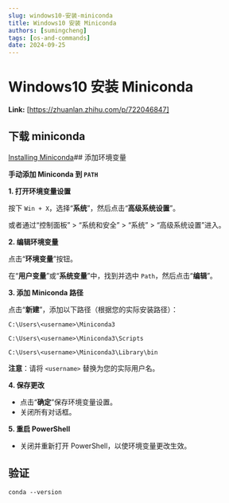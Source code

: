 ```yaml
---
slug: windows10-安装-miniconda
title: Windows10 安装 Miniconda
authors: [sumingcheng]
tags: [os-and-commands]
date: 2024-09-25
---
```


# Windows10 安装 Miniconda



 **Link:** [https://zhuanlan.zhihu.com/p/722046847]

## 下载 miniconda  
[Installing Miniconda](https://docs.anaconda.com/miniconda/miniconda-install/)## 添加环境变量  

**手动添加 Miniconda 到 `PATH`**

**1. 打开环境变量设置**

按下 `Win + X`，选择“**系统**”，然后点击“**高级系统设置**”。

或者通过“控制面板” > “系统和安全” > “系统” > “高级系统设置”进入。

**2. 编辑环境变量**

点击“**环境变量**”按钮。

在“**用户变量**”或“**系统变量**”中，找到并选中 `Path`，然后点击“**编辑**”。

**3. 添加 Miniconda 路径**

点击“**新建**”，添加以下路径（根据您的实际安装路径）：

`C:\Users\<username>\Miniconda3`

`C:\Users\<username>\Miniconda3\Scripts`

`C:\Users\<username>\Miniconda3\Library\bin`

**注意**：请将 `<username>` 替换为您的实际用户名。

**4. 保存更改**

* 点击“**确定**”保存环境变量设置。
* 关闭所有对话框。

**5. 重启 PowerShell**

* 关闭并重新打开 PowerShell，以使环境变量更改生效。

## 验证  
```
conda --version
```